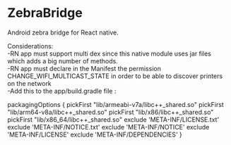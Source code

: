 # ZebraBridge
Android zebra bridge for React native.

Considerations:\
-RN app must support multi dex since this native module uses jar files which adds a big number of methods.\
-RN app must declare in the Manifest the permission CHANGE_WIFI_MULTICAST_STATE in order to be able to discover printers on the network\
-Add this to the app/build.gradle file :

 packagingOptions {
        pickFirst "lib/armeabi-v7a/libc++_shared.so"
        pickFirst "lib/arm64-v8a/libc++_shared.so"
        pickFirst "lib/x86/libc++_shared.so"
        pickFirst "lib/x86_64/libc++_shared.so"
        exclude 'META-INF/LICENSE.txt'
        exclude 'META-INF/NOTICE.txt'
        exclude 'META-INF/NOTICE'
        exclude 'META-INF/LICENSE'
        exclude 'META-INF/DEPENDENCIES'
    }

